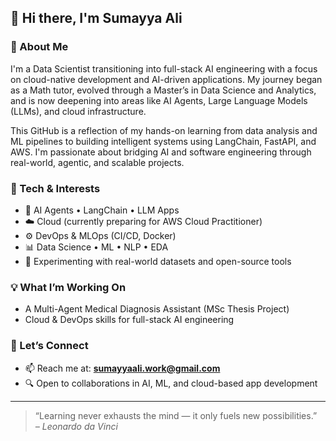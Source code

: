 ## 👋 Hi there, I'm Sumayya Ali

### 🚀 About Me

I'm a Data Scientist transitioning into full-stack AI engineering with a focus on cloud-native development and AI-driven applications. My journey began as a Math tutor, evolved through a Master’s in Data Science and Analytics, and is now deepening into areas like AI Agents, Large Language Models (LLMs), and cloud infrastructure.

This GitHub is a reflection of my hands-on learning from data analysis and ML pipelines to building intelligent systems using LangChain, FastAPI, and AWS. I'm passionate about bridging AI and software engineering through real-world, agentic, and scalable projects.

### 🔧 Tech & Interests
- 🧠 AI Agents • LangChain • LLM Apps
- ☁️ Cloud (currently preparing for AWS Cloud Practitioner)
- ⚙️ DevOps & MLOps (CI/CD, Docker)
- 📊 Data Science • ML • NLP • EDA
- 🧪 Experimenting with real-world datasets and open-source tools

### 💡 What I’m Working On
- A Multi-Agent Medical Diagnosis Assistant (MSc Thesis Project)
- Cloud & DevOps skills for full-stack AI engineering

### 🤝 Let’s Connect
- 📫 Reach me at: **sumayyaali.work@gmail.com**
- 🔍 Open to collaborations in AI, ML, and cloud-based app development

---

> “Learning never exhausts the mind — it only fuels new possibilities.”  
> _– Leonardo da Vinci_

